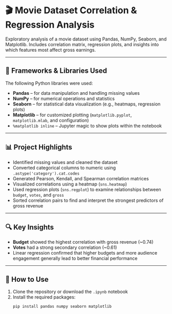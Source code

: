 # 🎬 Movie Dataset Correlation & Regression Analysis

Exploratory analysis of a movie dataset using Pandas, NumPy, Seaborn, and Matplotlib. Includes correlation matrix, regression plots, and insights into which features most affect gross earnings.

---

## 🧰 Frameworks & Libraries Used

The following Python libraries were used:

- **Pandas** – for data manipulation and handling missing values
- **NumPy** – for numerical operations and statistics
- **Seaborn** – for statistical data visualization (e.g., heatmaps, regression plots)
- **Matplotlib** – for customized plotting (`matplotlib.pyplot`, `matplotlib.mlab`, and configuration)
- `%matplotlib inline` – Jupyter magic to show plots within the notebook

---

## 📊 Project Highlights

- Identified missing values and cleaned the dataset
- Converted categorical columns to numeric using `.astype('category').cat.codes`
- Generated Pearson, Kendall, and Spearman correlation matrices
- Visualized correlations using a heatmap (`sns.heatmap`)
- Used regression plots (`sns.regplot`) to examine relationships between `budget`, `votes`, and `gross`
- Sorted correlation pairs to find and interpret the strongest predictors of gross revenue

---

## 🔍 Key Insights

- **Budget** showed the highest correlation with gross revenue (~0.74)
- **Votes** had a strong secondary correlation (~0.61)
- Linear regression confirmed that higher budgets and more audience engagement generally lead to better financial performance

---

## 🚀 How to Use

1. Clone the repository or download the `.ipynb` notebook
2. Install the required packages:
   ```bash
   pip install pandas numpy seaborn matplotlib
